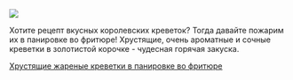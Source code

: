 <!--2025-10-12 16:42:04-->
<div class="yb">
  <div class="rss finecooking"><a href="https://finecooking.ru/recipe/hrustyaschie-zharenye-krevetki-v-panirovke-vo-frityure"><img src="https://finecooking.ru/images/recipe/hrustyaschie-zharenye-krevetki-v-panirovke-vo-frityure/photo/960w.jpg"></a><p>Хотите рецепт вкусных королевских креветок? Тогда давайте пожарим их в панировке во фритюре! Хрустящие, очень ароматные и сочные креветки в золотистой корочке - чудесная горячая закуска.</p>
 <p class="titl"><a href="https://finecooking.ru/recipe/hrustyaschie-zharenye-krevetki-v-panirovke-vo-frityure">Хрустящие жареные креветки в панировке во фритюре</a></p></div>
</div>

